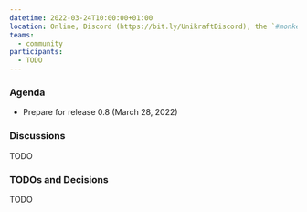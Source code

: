 ```yaml
---
datetime: 2022-03-24T10:00:00+01:00
location: Online, Discord (https://bit.ly/UnikraftDiscord), the `#monkey-business` voice channel
teams:
  - community
participants:
  - TODO
---
```


### Agenda

* Prepare for release 0.8 (March 28, 2022)

### Discussions

TODO

### TODOs and Decisions

TODO
